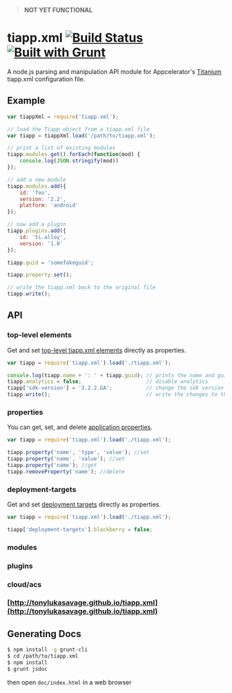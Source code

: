 > **NOT YET FUNCTIONAL**

# tiapp.xml [![Build Status](https://travis-ci.org/tonylukasavage/tiapp.xml.svg?branch=master)](https://travis-ci.org/tonylukasavage/tiapp.xml) [![Built with Grunt](https://cdn.gruntjs.com/builtwith.png)](http://gruntjs.com/)

A node.js parsing and manipulation API module for Appcelerator's [Titanium](http://www.appcelerator.com/titanium/) tiapp.xml configuration file.

## Example

```js
var tiappXml = require('tiapp.xml');

// load the Tiapp object from a tiapp.xml file
var tiapp = tiappXml.load('/path/to/tiapp.xml');

// print a list of existing modules
tiapp.modules.get().forEach(function(mod) {
	console.log(JSON.stringify(mod))
});

// add a new module
tiapp.modules.add({
	id: 'foo',
	version: '2.2',
	platform: 'android'
});

// now add a plugin
tiapp.plugins.add({
	id: 'ti.alloy',
	version: '1.0'
});

tiapp.guid = 'somefakeguid';

tiapp.property.set();

// write the tiapp.xml back to the original file
tiapp.write();
```

## API

### top-level elements

Get and set [top-level tiapp.xml elements](http://docs.appcelerator.com/titanium/latest/#!/guide/tiapp.xml_and_timodule.xml_Reference-section-29004921_tiapp.xmlandtimodule.xmlReference-TopLevelElements) directly as properties.

```js
var tiapp = require('tiapp.xml').load('./tiapp.xml');

console.log(tiapp.name + ': ' + tiapp.guid); // prints the name and guid of the app
tiapp.analytics = false;                     // disable analytics
tiapp['sdk-version'] = '3.2.2.GA';           // change the sdk version
tiapp.write();                               // write the changes to the tiapp.xml
```

### properties

You can get, set, and delete [application properties](http://docs.appcelerator.com/titanium/latest/#!/guide/tiapp.xml_and_timodule.xml_Reference-section-29004921_tiapp.xmlandtimodule.xmlReference-ApplicationProperties).

```js
var tiapp = require('tiapp.xml').load('./tiapp.xml');

tiapp.property('name', 'type', 'value'); //set
tiapp.property('name', 'value'); //set
tiapp.property('name'); //get
tiapp.removeProperty('name'); //delete
```

### deployment-targets

Get and set [deployment targets](http://docs.appcelerator.com/titanium/latest/#!/guide/tiapp.xml_and_timodule.xml_Reference-section-29004921_tiapp.xmlandtimodule.xmlReference-deployment-target) directly as properties.

```js
var tiapp = require('tiapp.xml').load('./tiapp.xml');

tiapp['deployment-targets'].blackberry = false;
```

### modules

### plugins

### cloud/acs

### [http://tonylukasavage.github.io/tiapp.xml](http://tonylukasavage.github.io/tiapp.xml)

## Generating Docs

```bash
$ npm install -g grunt-cli
$ cd /path/to/tiapp.xml
$ npm install
$ grunt jsdoc
```

then open `doc/index.html` in a web browser
